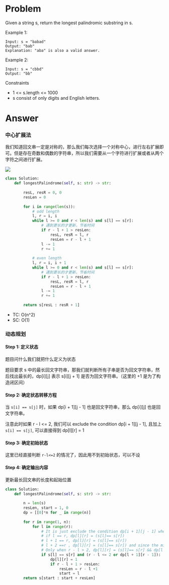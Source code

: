 # Problem
Given a string s, return the longest palindromic substring in s.

Example 1:
```
Input: s = "babad"
Output: "bab"
Explanation: "aba" is also a valid answer.
```

Example 2:
```
Input: s = "cbbd"
Output: "bb"
```

Constraints
- 1 <= s.length <= 1000
- s consist of only digits and English letters.

# Answer

### 中心扩展法
我们知道回文串一定是对称的，那么我们每次选择一个对称中心，进行左右扩展即可。但是存在奇数和偶数的字符串，所以我们需要从一个字符进行扩展或者从两个字符之间进行扩展。

![](https://pic.leetcode-cn.com/1b9bfe346a4a9a5718b08149be11236a6db61b3922265d34f22632d4687aa0a8-image.png)

```python
class Solution:
    def longestPalindrome(self, s: str) -> str:
        
        resL, resR = 0, 0
        resLen = 0
        
        for i in range(len(s)):
            # odd length
            l, r = i, i
            while l >= 0 and r < len(s) and s[l] == s[r]:
                # 遇到更长的才更新，节省时间
                if r - l + 1 > resLen:
                    resL, resR = l, r
                    resLen = r - l + 1
                l -= 1
                r += 1
                
            # even length
            l, r = i, i + 1
            while l >= 0 and r < len(s) and s[l] == s[r]:
                # 遇到更长的才更新，节省时间
                if r - l + 1 > resLen:
                    resL, resR = l, r
                    resLen = r - l + 1
                l -= 1
                r += 1
        
        return s[resL : resR + 1]
```

- TC: O(n^2)
- SC: O(1)

### 动态规划
#### Step 1: 定义状态
题目问什么我们就把什么定义为状态

题目要求 s 中的最长回文字符串，那我们就判断所有子串是否为回文字符串，然后找出最长的，dp[i][j] 表示 s[i][j + 1] 是否为回文字符串。（这里的 +1 是为了构造闭区间）

#### Step 2: 确定状态转移方程
当 `s[i] == s[j]` 时，如果 dp[i + 1][j - 1] 也是回文字符串，那么 dp[i][j] 也是回文字符串。

注意此时如果 r - l <= 2, 我们可以 exclude the condition dp[i + 1][j - 1], 且加上 `s[i] == s[j]`, 可以直接得到 dp[l][r] = 1

#### Step 3: 确定初始状态
这里已经直接判断 `r-l<=2` 的情况了，因此用不到初始状态，可以不设

#### Step 4: 确定输出内容
更新最长回文串的长度和起始位置


```python
class Solution:
    def longestPalindrome(self, s: str) -> str:
        
        n = len(s)
        resLen, start = 1, 0
        dp = [[0]*n for _ in range(n)]
        
        for r in range(1, n):
            for l in range(r):
                # It is just exclude the condition dp[i + 1][j - 1] when i and j are within 2 index distance. In short,
                # if l == r, dp[l][r] = (s[l]== s[r])
                # l + 1 == r, dp[l][r] = (s[l]== s[r])
                # l + 2 ==r , dp[l][r] = (s[l]== s[r]) and since the middle one doesn't matter.
                # Only when r - l > 2, dp[l][r] = (s[l]== s[r] && dp[l + 1][r - 1])
                if s[l] == s[r] and (r - l <= 2 or dp[l + 1][r - 1]):
                    dp[l][r] = 1
                    if r - l + 1 > resLen:
                        resLen = r - l +1
                        start = l
        return s[start : start + resLen]
```